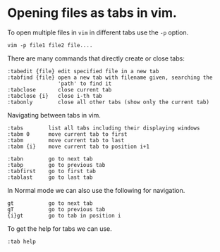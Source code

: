 Opening files as tabs in vim.
===

To open multiple files in `vim` in different tabs use the `-p` option.
```vimrc
vim -p file1 file2 file....
```

There are many commands that directly create or close tabs:

```vimrc
:tabedit {file} edit specified file in a new tab
:tabfind {file} open a new tab with filename given, searching the 
                'path' to find it
:tabclose       close current tab
:tabclose {i}   close i-th tab
:tabonly        close all other tabs (show only the current tab)
```

Navigating between tabs in vim.
```vimrc
:tabs        list all tabs including their displaying windows
:tabm 0      move current tab to first
:tabm        move current tab to last
:tabm {i}    move current tab to position i+1

:tabn        go to next tab
:tabp        go to previous tab
:tabfirst    go to first tab
:tablast     go to last tab
```

In Normal mode we can also use the following for navigation.
```vimrc    
gt           go to next tab
gT           go to previous tab
{i}gt        go to tab in position i
```
To get the help for tabs we can use.

```vimrc
:tab help
```

